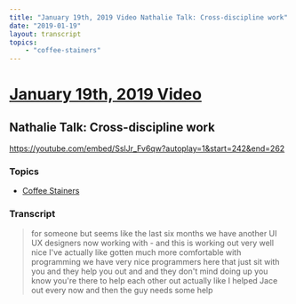 ```yaml
---
title: "January 19th, 2019 Video Nathalie Talk: Cross-discipline work"
date: "2019-01-19"
layout: transcript
topics:
    - "coffee-stainers"
---
```

# [January 19th, 2019 Video](../2019-01-19.md)
## Nathalie Talk: Cross-discipline work
https://youtube.com/embed/SslJr_Fv6qw?autoplay=1&start=242&end=262

### Topics
* [Coffee Stainers](../topics/coffee-stainers.md)

### Transcript

> for someone but seems like the last six months we have another UI UX designers now working with - and this is working out very well nice I've actually like gotten much more comfortable with programming we have very nice programmers here that just sit with you and they help you out and and they don't mind doing up you know you're there to help each other out actually like I helped Jace out every now and then the guy needs some help
